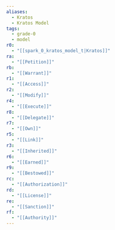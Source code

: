 ```yaml
---
aliases:
  - Kratos
  - Kratos Model
tags:
  - grade-0
  - model
r0:
  - "[[spark_0_kratos_model_t|Kratos]]"
ra:
  - "[[Petition]]"
rb:
  - "[[Warrant]]"
r1:
  - "[[Access]]"
r2:
  - "[[Modify]]"
r4:
  - "[[Execute]]"
r8:
  - "[[Delegate]]"
r7:
  - "[[Own]]"
r5:
  - "[[Link]]"
r3:
  - "[[Inherited]]"
r6:
  - "[[Earned]]"
r9:
  - "[[Bestowed]]"
rc:
  - "[[Authorization]]"
rd:
  - "[[License]]"
re:
  - "[[Sanction]]"
rf:
  - "[[Authority]]"
---
```

